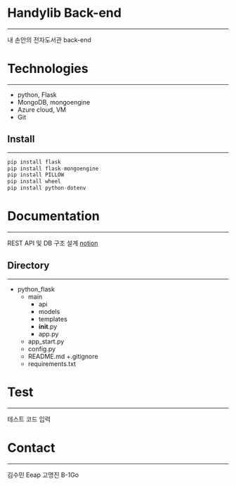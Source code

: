 # Handylib Back-end
------------
내 손안의 전자도서관 back-end


# Technologies
------------
+ python, Flask
+ MongoDB, mongoengine
+ Azure cloud, VM
+ Git


## Install
------------
```python
pip install flask
pip install flask-mongoengine
pip install PILLOW
pip install wheel
pip install python-dotenv
```

# Documentation
------------
REST API 및 DB 구조 설계
[notion](https://www.notion.so/backend-c26e987ceb954576b7578e6503940495)

## Directory
------------
+ python_flask
    + main
        + api
        + models
        + templates
        + __init__.py
        + app.py
    + app_start.py
    + config.py
    + README.md
    +.gitignore
    + requirements.txt

# Test
------------
테스트 코드 입력


# Contact
-------------
김수민  Eeap
고명진  B-1Go